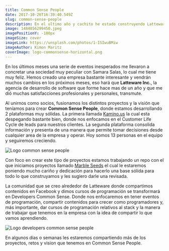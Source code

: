 ```yaml
---
title: Common Sense People
date: 2017-10-26T16:39:40.549Z
slug: common-sense-people
description: En el ultimo año y cachito he estado construyendo Latteware, hoy esto cambia a ser Common Sense People con muchos retos nuevos e interesantes. Enterate que es lo que viene.
image: 1484856299450.jpeg
imagePositionY: -180px
imageSize: cover
imageLink: https://unsplash.com/photos/1-ISIwuBMiw
imageAuthor: Kimon Maritz
coverImage: logo-commonsense-horizontal.png
---
```

En los últimos meses una serie de eventos inesperados me llevaron a concretar una sociedad muy peculiar con Samara Salas, lo cual me tiene muy feliz. Hemos creado una empresa bastante interesante y vendrán muchos cambios en los próximos meses, eso hará que **Latteware Inc.**, la agencia de desarrollo de software que forme hace mas de un año y que me dió muchas satisfacciones profesionales y personales, transmute. 

Al unirnos como socios, fusionamos los distintos proyectos y la visión que teníamos para crear **Common Sense People**, donde estamos desarrollando 2 plataformas muy sólidas. La primera llamada [Kamino.us](http://kamino.us/) la cual esta despegando bastante bien, donde nos enfocamos en el Customer Life Cycle de leads para nuestros clientes. La segunda plataforma consolida información y presenta de una manera que permite tomar decisiones desde cualquier area de la empresa y operar. Hoy somos 13 personas en el equipo y seguiremos creciendo.

![Logo common sense people](/imgs/logo-commonsense-horizontal.png)

Con foco en crear este tipo de proyectos estamos trabajando un repo con el que iniciamos proyectos llamado [Marble Seeds](https://github.com/latteware/marble-seed) el cual le estaremos poniendo mucho cariño y dedicación para hacerlo una base sólida para todo lo que construyamos y les sugiero darle una revisada.

La comunidad que se creo alrededor de Latteware donde compartimos contenidos en Facebook y dimos cursos de programación se transformará en Developers Common Sense. Donde nos enfocaremos en tener eventos de programación, compartir contenidos para crecer como programadores y, más importante, dar cursos de programación relativos al stack y la manera de trabajar que tenemos en la empresa con la idea de compartir lo que vamos aprendiendo.

![Logo developers common sense people](/imgs/logo-developers-commonsense-horizontal.png)

En algunos días o semanas les estaremos compartiendo más de los proyectos, retos y vision que tenemos en Common Sense People.
